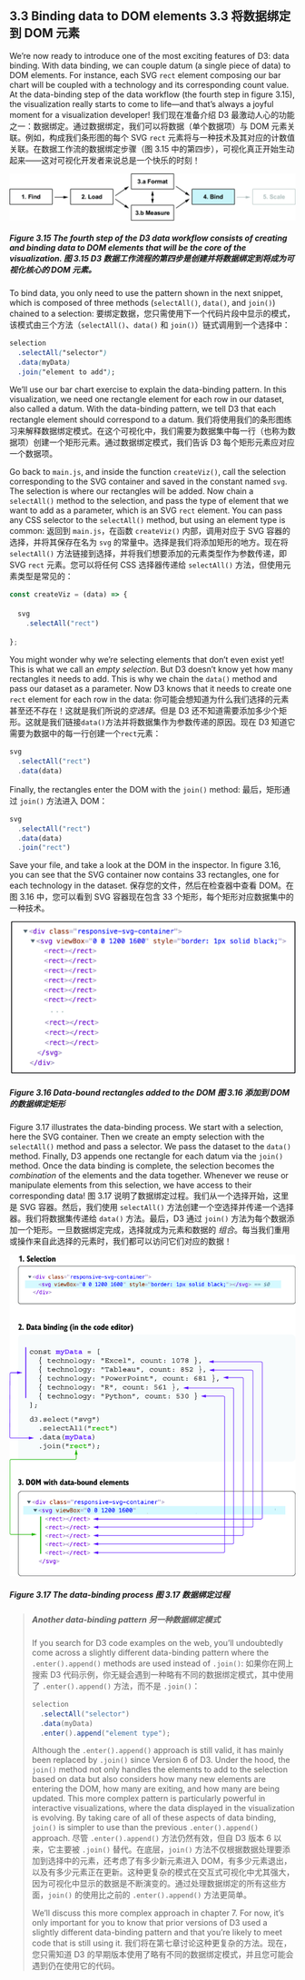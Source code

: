 ## 3.3 Binding data to DOM elements 3.3 将数据绑定到 DOM 元素

We’re now ready to introduce one of the most exciting features of D3: data binding. With data binding, we can couple datum (a single piece of data) to DOM elements. For instance, each SVG `rect` element composing our bar chart will be coupled with a technology and its corresponding count value. At the data-binding step of the data workflow (the fourth step in figure 3.15), the visualization really starts to come to life—and that’s always a joyful moment for a visualization developer!
我们现在准备介绍 D3 最激动人心的功能之一：数据绑定。通过数据绑定，我们可以将数据（单个数据项）与 DOM 元素关联。例如，构成我们条形图的每个 SVG `rect` 元素将与一种技术及其对应的计数值关联。在数据工作流的数据绑定步骤（图 3.15 中的第四步），可视化真正开始生动起来——这对可视化开发者来说总是一个快乐的时刻！

![](../../../assets/3.15.png)

##### Figure 3.15 The fourth step of the D3 data workflow consists of creating and binding data to DOM elements that will be the core of the visualization. 图 3.15 D3 数据工作流程的第四步是创建并将数据绑定到将成为可视化核心的 DOM 元素。

To bind data, you only need to use the pattern shown in the next snippet, which is composed of three methods (`selectAll()`, `data()`, and `join()`) chained to a selection:
要绑定数据，您只需使用下一个代码片段中显示的模式，该模式由三个方法（`selectAll()`、`data()` 和 `join()`）链式调用到一个选择中：

```css
selection
  .selectAll("selector")
  .data(myData)
  .join("element to add");
```

We’ll use our bar chart exercise to explain the data-binding pattern. In this visualization, we need one rectangle element for each row in our dataset, also called a datum. With the data-binding pattern, we tell D3 that each rectangle element should correspond to a datum.
我们将使用我们的条形图练习来解释数据绑定模式。在这个可视化中，我们需要为数据集中每一行（也称为数据项）创建一个矩形元素。通过数据绑定模式，我们告诉 D3 每个矩形元素应对应一个数据项。

Go back to `main.js`, and inside the function `createViz()`, call the selection corresponding to the SVG container and saved in the constant named `svg`. The selection is where our rectangles will be added. Now chain a `selectAll()` method to the selection, and pass the type of element that we want to add as a parameter, which is an SVG `rect` element. You can pass any CSS selector to the `selectAll()` method, but using an element type is common:
返回到 `main.js`，在函数 `createViz()` 内部，调用对应于 SVG 容器的选择，并将其保存在名为 `svg` 的常量中。选择是我们将添加矩形的地方。现在将 `selectAll()` 方法链接到选择，并将我们想要添加的元素类型作为参数传递，即 SVG `rect` 元素。您可以将任何 CSS 选择器传递给 `selectAll()` 方法，但使用元素类型是常见的：

```js
const createViz = (data) => {

  svg
    .selectAll("rect")

};
```

You might wonder why we’re selecting elements that don’t even exist yet! This is what we call an *empty selection*. But D3 doesn’t know yet how many rectangles it needs to add. This is why we chain the `data()` method and pass our dataset as a parameter. Now D3 knows that it needs to create one `rect` element for each row in the data:
你可能会想知道为什么我们选择的元素甚至还不存在！这就是我们所说的*空选择*。但是 D3 还不知道需要添加多少个矩形。这就是我们链接`data()`方法并将数据集作为参数传递的原因。现在 D3 知道它需要为数据中的每一行创建一个`rect`元素：

```js
svg
  .selectAll("rect")
  .data(data)
```

Finally, the rectangles enter the DOM with the `join()` method:
最后，矩形通过 `join()` 方法进入 DOM：

```js
svg
  .selectAll("rect")
  .data(data)
  .join("rect")
```

Save your file, and take a look at the DOM in the inspector. In figure 3.16, you can see that the SVG container now contains 33 rectangles, one for each technology in the dataset.
保存您的文件，然后在检查器中查看 DOM。在图 3.16 中，您可以看到 SVG 容器现在包含 33 个矩形，每个矩形对应数据集中的一种技术。

![](../../../assets/3.16.png)

##### Figure 3.16 Data-bound rectangles added to the DOM 图 3.16 添加到 DOM 的数据绑定矩形

Figure 3.17 illustrates the data-binding process. We start with a selection, here the SVG container. Then we create an empty selection with the `selectAll()` method and pass a selector. We pass the dataset to the `data()` method. Finally, D3 appends one rectangle for each datum via the `join()` method. Once the data binding is complete, the selection becomes the *combination* of the elements and the data together. Whenever we reuse or manipulate elements from this selection, we have access to their corresponding data!
图 3.17 说明了数据绑定过程。我们从一个选择开始，这里是 SVG 容器。然后，我们使用 `selectAll()` 方法创建一个空选择并传递一个选择器。我们将数据集传递给 `data()` 方法。最后，D3 通过 `join()` 方法为每个数据添加一个矩形。一旦数据绑定完成，选择就成为元素和数据的 *组合*。每当我们重用或操作来自此选择的元素时，我们都可以访问它们对应的数据！

![](../../../assets/3.17.png)

##### Figure 3.17 The data-binding process 图 3.17 数据绑定过程



> ##### Another data-binding pattern 另一种数据绑定模式
>
> If you search for D3 code examples on the web, you’ll undoubtedly come across a slightly different data-binding pattern where the `.enter().append()` methods are used instead of `.join()`:
> 如果你在网上搜索 D3 代码示例，你无疑会遇到一种略有不同的数据绑定模式，其中使用了 `.enter().append()` 方法，而不是 `.join()`：
>
> ```js
> selection
>   .selectAll("selector")
>   .data(myData)
>   .enter().append("element type");
> ```
>
> Although the `.enter().append()` approach is still valid, it has mainly been replaced by `.join()` since Version 6 of D3. Under the hood, the `join()` method not only handles the elements to add to the selection based on data but also considers how many new elements are entering the DOM, how many are exiting, and how many are being updated. This more complex pattern is particularly powerful in interactive visualizations, where the data displayed in the visualization is evolving. By taking care of all of these aspects of data binding, `join()` is simpler to use than the previous `.enter().append()` approach.
> 尽管 `.enter().append()` 方法仍然有效，但自 D3 版本 6 以来，它主要被 `.join()` 替代。在底层，`join()` 方法不仅根据数据处理要添加到选择中的元素，还考虑了有多少新元素进入 DOM，有多少元素退出，以及有多少元素正在更新。这种更复杂的模式在交互式可视化中尤其强大，因为可视化中显示的数据是不断演变的。通过处理数据绑定的所有这些方面，`join()` 的使用比之前的 `.enter().append()` 方法更简单。
>
> We’ll discuss this more complex approach in chapter 7. For now, it’s only important for you to know that prior versions of D3 used a slightly different data-binding pattern and that you’re likely to meet code that is still using it.
> 我们将在第七章讨论这种更复杂的方法。现在，您只需知道 D3 的早期版本使用了略有不同的数据绑定模式，并且您可能会遇到仍在使用它的代码。

